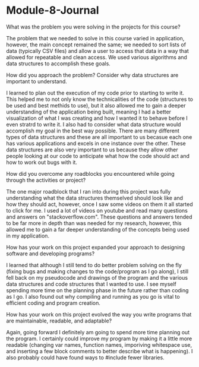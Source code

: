 # Module-8-Journal


What was the problem you were solving in the projects for this course?
 
  The problem that we needed to solve in this course varied in application, however, the main concept remained the same; we needed to sort lists of data (typically CSV files) and allow a user to access that data in a way that allowed for repeatable and clean access. We used various algorithms and data structures to accomplish these goals. 
  
  
How did you approach the problem? Consider why data structures are important to understand.

  I learned to plan out the execution of my code prior to starting to write it. This helped me to not only know the technicalities of the code (structures to be used and best methids to use), but it also allowed me to gain a deeper understanding of the application being built, meaning I had a better visualization of what I was creating and how I wanted it to behave before I even stratrd to write it. 
  I also had to consider what data structure would accomplish my goal in the best way possible. There are many different types of data structures and these are all important to us becasue each one has various applications and excels in one instance over the other. These data structures are also very important to us because they allow other people looking at our code to anticipate what how the code should act and how to work out bugs with it. 
  
  
  How did you overcome any roadblocks you encountered while going through the activities or project?

  The one major roadblock that I ran into during this project was fully understanding what the data structures themselved should look like and how they should act, however, once I saw some videos on them it all started to click for me. I used a lot of videos on youtube and read many questions and answers on "stackoverflow.com". These questions and answers tended to be far more in depth than was needed for my research, however, this allowed me to gain a far deeper understanding of the concepts being used in my application. 
  
  
  
How has your work on this project expanded your approach to designing software and developing programs?
  
  I learned that although I still tend to do better problem solving on the fly (fixing bugs and making changes to the code/program as I go along), I still fell back on my pseudocode and drawings of the program and the various data structures and code structures that I wanted to use. I see myself spending more time on the planning phase in the future rather than coding as I go. I also found out why compiling and running as you go is vital to efficient coding and program creation. 
  
  How has your work on this project evolved the way you write programs that are maintainable, readable, and adaptable?
  
  Again, going forward I definitely am going to spend more time planning out the program. I certainly could improve my program by making it a little more readable (changing var names, function names, imporiving whitespace use, and inserting a few block comments to better describe what is happening). I also probably could have found ways to #include fewer libraries. 
